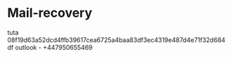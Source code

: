 # Mail-recovery
tuta
08f19d63a52dcd4ffb39617cea6725a4baa83df3ec4319e487d4e71f32d684df
outlook - +447950655469 
